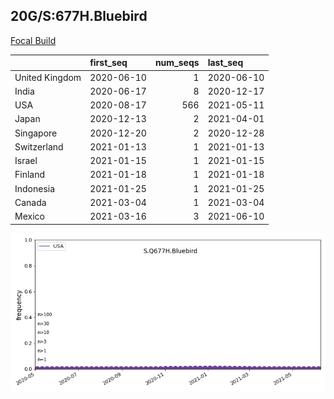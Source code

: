 

## 20G/S:677H.Bluebird
[Focal Build](https://nextstrain.org/groups/neherlab/ncov/S.Q677H.Bluebird?c=gt-S_677&f_country=USA)

|                | first_seq   |   num_seqs | last_seq   |
|:---------------|:------------|-----------:|:-----------|
| United Kingdom | 2020-06-10  |          1 | 2020-06-10 |
| India          | 2020-06-17  |          8 | 2020-12-17 |
| USA            | 2020-08-17  |        566 | 2021-05-11 |
| Japan          | 2020-12-13  |          2 | 2021-04-01 |
| Singapore      | 2020-12-20  |          2 | 2020-12-28 |
| Switzerland    | 2021-01-13  |          1 | 2021-01-13 |
| Israel         | 2021-01-15  |          1 | 2021-01-15 |
| Finland        | 2021-01-18  |          1 | 2021-01-18 |
| Indonesia      | 2021-01-25  |          1 | 2021-01-25 |
| Canada         | 2021-03-04  |          1 | 2021-03-04 |
| Mexico         | 2021-03-16  |          3 | 2021-06-10 |

![Overall trends S.Q677H.Bluebird](/overall_trends_figures/overall_trends_S.Q677H.Bluebird.png)